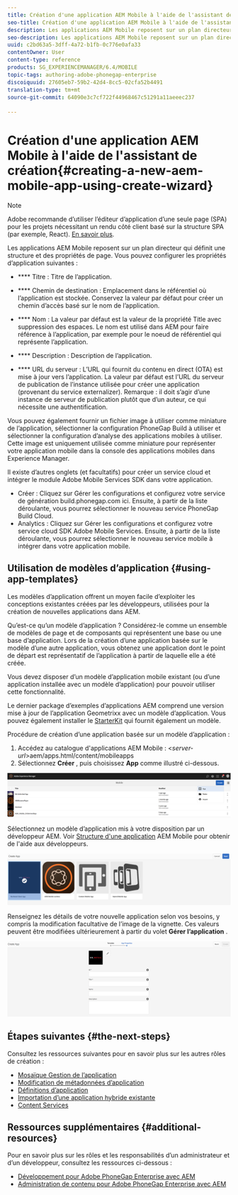 ```yaml
---
title: Création d'une application AEM Mobile à l'aide de l'assistant de création
seo-title: Création d'une application AEM Mobile à l'aide de l'assistant de création
description: Les applications AEM Mobile reposent sur un plan directeur qui définit une structure et des propriétés de page. Suivez cette page pour en savoir plus sur la création d’une application basée sur un modèle d’application.
seo-description: Les applications AEM Mobile reposent sur un plan directeur qui définit une structure et des propriétés de page. Suivez cette page pour en savoir plus sur la création d’une application basée sur un modèle d’application.
uuid: c2bd63a5-3dff-4a72-b1fb-0c776e0afa33
contentOwner: User
content-type: reference
products: SG_EXPERIENCEMANAGER/6.4/MOBILE
topic-tags: authoring-adobe-phonegap-enterprise
discoiquuid: 27605eb7-59b2-42d4-8cc5-02cfa52b4491
translation-type: tm+mt
source-git-commit: 64090e3c7cf722f44968467c51291a11aeeec237

---
```



# Création d&#39;une application AEM Mobile à l&#39;aide de l&#39;assistant de création{#creating-a-new-aem-mobile-app-using-create-wizard}

>[!NOTE]
>
>Adobe recommande d’utiliser l’éditeur d’application d’une seule page (SPA) pour les projets nécessitant un rendu côté client basé sur la structure SPA (par exemple, React). [En savoir plus](/help/sites-developing/spa-overview.md).

Les applications AEM Mobile reposent sur un plan directeur qui définit une structure et des propriétés de page. Vous pouvez configurer les propriétés d’application suivantes :

* **** Titre : Titre de l’application.
* **** Chemin de destination : Emplacement dans le référentiel où l’application est stockée. Conservez la valeur par défaut pour créer un chemin d’accès basé sur le nom de l’application.

* **** Nom : La valeur par défaut est la valeur de la propriété Title avec suppression des espaces. Le nom est utilisé dans AEM pour faire référence à l’application, par exemple pour le noeud de référentiel qui représente l’application.
* **** Description : Description de l’application.
* **** URL du serveur : L’URL qui fournit du contenu en direct (OTA) est mise à jour vers l’application. La valeur par défaut est l’URL du serveur de publication de l’instance utilisée pour créer une application (provenant du service externalizer). Remarque : il doit s’agir d’une instance de serveur de publication plutôt que d’un auteur, ce qui nécessite une authentification.

Vous pouvez également fournir un fichier image à utiliser comme miniature de l’application, sélectionner la configuration PhoneGap Build à utiliser et sélectionner la configuration d’analyse des applications mobiles à utiliser. Cette image est uniquement utilisée comme miniature pour représenter votre application mobile dans la console des applications mobiles dans Experience Manager.

Il existe d’autres onglets (et facultatifs) pour créer un service cloud et intégrer le module Adobe Mobile Services SDK dans votre application.

* Créer : Cliquez sur Gérer les configurations et configurez votre service de génération build.phonegap.com ici. Ensuite, à partir de la liste déroulante, vous pourrez sélectionner le nouveau service PhoneGap Build Cloud.
* Analytics : Cliquez sur Gérer les configurations et configurez votre service cloud SDK [](https://marketing.adobe.com/developer/en_US/get-started/mobile/c-measuring-mobile-applications) Adobe Mobile Services. Ensuite, à partir de la liste déroulante, vous pourrez sélectionner le nouveau service mobile à intégrer dans votre application mobile.

## Utilisation de modèles d’application {#using-app-templates}

Les modèles d’application offrent un moyen facile d’exploiter les conceptions existantes créées par les développeurs, utilisées pour la création de nouvelles applications dans AEM.

Qu’est-ce qu’un modèle d’application ? Considérez-le comme un ensemble de modèles de page et de composants qui représentent une base ou une base d’application.
Lors de la création d’une application basée sur le modèle d’une autre application, vous obtenez une application dont le point de départ est représentatif de l’application à partir de laquelle elle a été créée.

Vous devez disposer d’un modèle d’application mobile existant (ou d’une application installée avec un modèle d’application) pour pouvoir utiliser cette fonctionnalité.

Le dernier package d’exemples d’applications AEM comprend une version mise à jour de l’application Geometrixx avec un modèle d’application. Vous pouvez également installer le [StarterKit](https://github.com/Adobe-Marketing-Cloud-Apps/aem-phonegap-starter-kit) qui fournit également un modèle.

Procédure de création d’une application basée sur un modèle d’application :

1. Accédez au catalogue d&#39;applications AEM Mobile : &lt;*server-url*>aem/apps.html/content/mobileapps
1. Sélectionnez **Créer** , puis choisissez **App** comme illustré ci-dessous.

![chlimage_1-158](assets/chlimage_1-158.png)

Sélectionnez un modèle d’application mis à votre disposition par un développeur AEM. Voir [Structure d&#39;une application](/help/mobile/phonegap-structure-an-app.md) AEM Mobile pour obtenir de l&#39;aide aux développeurs.

![chlimage_1-159](assets/chlimage_1-159.png)

Renseignez les détails de votre nouvelle application selon vos besoins, y compris la modification facultative de l’image de la vignette. Ces valeurs peuvent être modifiées ultérieurement à partir du volet **Gérer l’application** .

![chlimage_1-160](assets/chlimage_1-160.png)

## Étapes suivantes {#the-next-steps}

Consultez les ressources suivantes pour en savoir plus sur les autres rôles de création :

* [Mosaïque Gestion de l’application](/help/mobile/phonegap-app-details-tile.md)
* [Modification de métadonnées d’application](/help/mobile/phonegap-editmetadata.md)
* [Définitions d’application](/help/mobile/phonegap-app-definitions.md)
* [Importation d’une application hybride existante](/help/mobile/phonegap-adding-content-to-imported-app.md)
* [Content Services](/help/mobile/develop-content-as-a-service.md)

## Ressources supplémentaires {#additional-resources}

Pour en savoir plus sur les rôles et les responsabilités d’un administrateur et d’un développeur, consultez les ressources ci-dessous :

* [Développement pour Adobe PhoneGap Enterprise avec AEM](/help/mobile/developing-in-phonegap.md)
* [Administration de contenu pour Adobe PhoneGap Enterprise avec AEM](/help/mobile/administer-phonegap.md)
